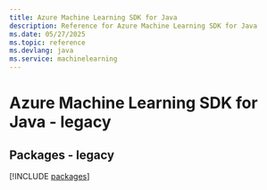 ```yaml
---
title: Azure Machine Learning SDK for Java
description: Reference for Azure Machine Learning SDK for Java
ms.date: 05/27/2025
ms.topic: reference
ms.devlang: java
ms.service: machinelearning
---
```

# Azure Machine Learning SDK for Java - legacy
## Packages - legacy
[!INCLUDE [packages](machine-learning-index.md)]